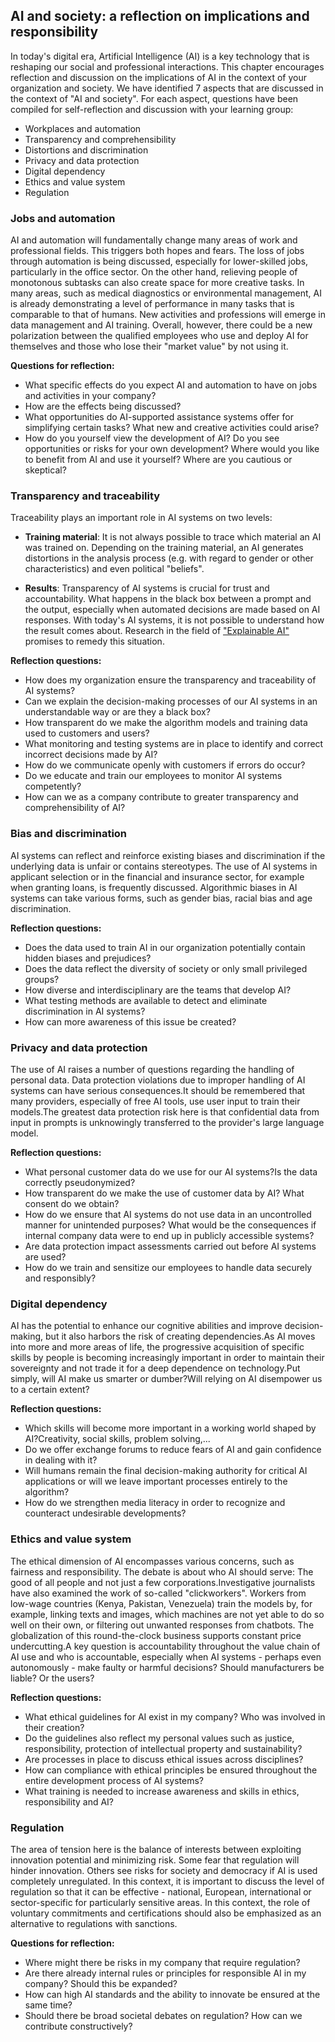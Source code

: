 ## AI and society: a reflection on implications and responsibility

In today's digital era, Artificial Intelligence (AI) is a key technology that is reshaping our social and professional interactions. This chapter encourages reflection and discussion on the implications of AI in the context of your organization and society. We have identified 7 aspects that are discussed in the context of "AI and society". For each aspect, questions have been compiled for self-reflection and discussion with your learning group:

- Workplaces and automation
- Transparency and comprehensibility
- Distortions and discrimination
- Privacy and data protection
- Digital dependency
- Ethics and value system
- Regulation

### Jobs and automation

AI and automation will fundamentally change many areas of work and professional fields. This triggers both hopes and fears.
The loss of jobs through automation is being discussed, especially for lower-skilled jobs, particularly in the office sector. On the other hand, relieving people of monotonous subtasks can also create space for more creative tasks. In many areas, such as medical diagnostics or environmental management, AI is already demonstrating a level of performance in many tasks that is comparable to that of humans. New activities and professions will emerge in data management and AI training. Overall, however, there could be a new polarization between the qualified employees who use and deploy AI for themselves and those who lose their "market value" by not using it.

**Questions for reflection:**

- What specific effects do you expect AI and automation to have on jobs and activities in your company?
- How are the effects being discussed?
- What opportunities do AI-supported assistance systems offer for simplifying certain tasks? What new and creative activities could arise?
- How do you yourself view the development of AI? Do you see opportunities or risks for your own development? Where would you like to benefit from AI and use it yourself? Where are you cautious or skeptical?  

### Transparency and traceability

Traceability plays an important role in AI systems on two levels:

- **Training material**: It is not always possible to trace which material an AI was trained on. Depending on the training material, an AI generates distortions in the analysis process (e.g. with regard to gender or other characteristics) and even political "beliefs".
  
- **Results**: Transparency of AI systems is crucial for trust and accountability. What happens in the black box between a prompt and the output, especially when automated decisions are made based on AI responses. With today's AI systems, it is not possible to understand how the result comes about. Research in the field of ["Explainable AI"](https://de.wikipedia.org/wiki/Explainable_Artificial_Intelligence) promises to remedy this situation.

**Reflection questions:**

- How does my organization ensure the transparency and traceability of AI systems?
- Can we explain the decision-making processes of our AI systems in an understandable way or are they a black box?
- How transparent do we make the algorithm models and training data used to customers and users?
- What monitoring and testing systems are in place to identify and correct incorrect decisions made by AI?
- How do we communicate openly with customers if errors do occur?
- Do we educate and train our employees to monitor AI systems competently?
- How can we as a company contribute to greater transparency and comprehensibility of AI?

### Bias and discrimination

AI systems can reflect and reinforce existing biases and discrimination if the underlying data is unfair or contains stereotypes. The use of AI systems in applicant selection or in the financial and insurance sector, for example when granting loans, is frequently discussed. Algorithmic biases in AI systems can take various forms, such as gender bias, racial bias and age discrimination.

**Reflection questions:**

- Does the data used to train AI in our organization potentially contain hidden biases and prejudices?
- Does the data reflect the diversity of society or only small privileged groups?
- How diverse and interdisciplinary are the teams that develop AI?
- What testing methods are available to detect and eliminate discrimination in AI systems?
- How can more awareness of this issue be created?

### Privacy and data protection
The use of AI raises a number of questions regarding the handling of personal data.
Data protection violations due to improper handling of AI systems can have serious consequences.It should be remembered that many providers, especially of free AI tools, use user input to train their models.The greatest data protection risk here is that confidential data from input in prompts is unknowingly transferred to the provider's large language model.

**Reflection questions:**

- What personal customer data do we use for our AI systems?Is the data correctly pseudonymized?
- How transparent do we make the use of customer data by AI? What consent do we obtain?
- How do we ensure that AI systems do not use data in an uncontrolled manner for unintended purposes? What would be the consequences if internal company data were to end up in publicly accessible systems?
- Are data protection impact assessments carried out before AI systems are used?
- How do we train and sensitize our employees to handle data securely and responsibly?  

### Digital dependency
AI has the potential to enhance our cognitive abilities and improve decision-making, but it also harbors the risk of creating dependencies.As AI moves into more and more areas of life, the progressive acquisition of specific skills by people is becoming increasingly important in order to maintain their sovereignty and not trade it for a deep dependence on technology.Put simply, will AI make us smarter or dumber?Will relying on AI disempower us to a certain extent? 

**Reflection questions:**

- Which skills will become more important in a working world shaped by AI?Creativity, social skills, problem solving,...
- Do we offer exchange forums to reduce fears of AI and gain confidence in dealing with it?
- Will humans remain the final decision-making authority for critical AI applications or will we leave important processes entirely to the algorithm?
- How do we strengthen media literacy in order to recognize and counteract undesirable developments?

### Ethics and value system
The ethical dimension of AI encompasses various concerns, such as fairness and responsibility.
The debate is about who AI should serve:
The good of all people and not just a few corporations.Investigative journalists have also examined the work of so-called "clickworkers". Workers from low-wage countries (Kenya, Pakistan, Venezuela) train the models by, for example, linking texts and images, which machines are not yet able to do so well on their own, or filtering out unwanted responses from chatbots. The globalization of this round-the-clock business supports constant price undercutting.A key question is accountability throughout the value chain of AI use and who is accountable, especially when AI systems - perhaps even autonomously - make faulty or harmful decisions? Should manufacturers be liable? Or the users?

**Reflection questions:**

- What ethical guidelines for AI exist in my company?
Who was involved in their creation?
- Do the guidelines also reflect my personal values such as justice, responsibility, protection of intellectual property and sustainability?
- Are processes in place to discuss ethical issues across disciplines?
- How can compliance with ethical principles be ensured throughout the entire development process of AI systems?
- What training is needed to increase awareness and skills in ethics, responsibility and AI?

### Regulation

The area of tension here is the balance of interests between exploiting innovation potential and minimizing risk. Some fear that regulation will hinder innovation. Others see risks for society and democracy if AI is used completely unregulated. In this context, it is important to discuss the level of regulation so that it can be effective - national, European, international or sector-specific for particularly sensitive areas. In this context, the role of voluntary commitments and certifications should also be emphasized as an alternative to regulations with sanctions.

**Questions for reflection:**

- Where might there be risks in my company that require regulation?
- Are there already internal rules or principles for responsible AI in my company? Should this be expanded?
- How can high AI standards and the ability to innovate be ensured at the same time?
- Should there be broad societal debates on regulation? How can we contribute constructively?
